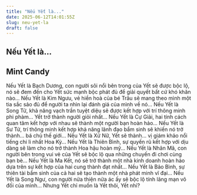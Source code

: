 ```yaml
---
title: "Nếu Yết là..."
date: 2025-06-12T14:01:55Z
slug: neu-yet-la
draft: false
---
```


## Nếu Yết là...

## Mint Candy

Nếu Yết là Bạch Dương, con người sôi nổi bên trong của Yết sẽ được bộc lộ, nó sẽ đem đến cho Yết sức mạnh bộc phát đủ để giải quyết bất cứ khó khăn nào...
Nếu Yết là Kim Ngưu, vẻ hiền hoà của bé Trâu sẽ mang theo mình một tia sắc sảo đủ để người ta nhìn lại đánh giá của mình về nó...
Nếu Yết là Song Tử, khả năng vạch trần tuyệt diệu sẽ được kết hợp với trí thông minh phi phàm... Yết trở thành người giỏi nhất...
Nếu Yết là Cự Giải, hai tính cách quan tâm kết hợp với nhau sẽ thành một người bạn hoàn hảo...
Nếu Yết là Sư Tử, trí thông minh kết hợp khả năng lãnh đạo bẩm sinh sẽ khiến nó trở thành... bá chủ thế giới...
Nếu Yết là Xử Nữ, Yết sẽ thành... vị giám khảo nổi tiếng chi li nhất Hoa Kỳ...
Nếu Yết là Thiên Bình, sự quyến rũ kết hợp với dịu dàng sẽ làm cho nó trở thành Hoa hậu hoàn mỹ...
Nếu Yết là Nhân Mã, con người bên trong vui vẻ của Yết sẽ bộc lộ qua những chuyến đi chơi cùng bạn bè...
Nếu Yết là Ma Kết, nó sẽ trở thành một nhà kinh doanh hoàn hảo dựa trên sự kết hợp của hai cung thành đạt nhất...
Nếu Yết là Bảo Bình, sự thiên tài bẩm sinh của cả hai sẽ tạo thành một nhà phát minh vĩ đại...
Nếu Yết là Song Ngư, con người nửa thiện nửa ác ấy sẽ bộc lộ tính lãng mạn vô đối của mình...
Nhưng Yết chỉ muốn là Yết thôi, Yết nhỉ?